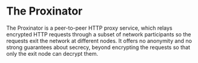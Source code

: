 # The Proxinator

The Proxinator is a peer-to-peer HTTP proxy service, which relays encrypted HTTP requests through a subset of network participants so the requests exit the network at different nodes. It offers no anonymity and no strong guarantees about secrecy, beyond encrypting the requests so that only the exit node can decrypt them.